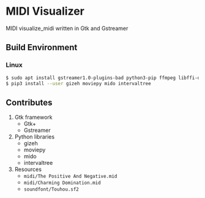 # MIDI Visualizer
MIDI visualize_midi written in Gtk and Gstreamer

## Build Environment

### Linux

```bash
$ sudo apt install gstreamer1.0-plugins-bad python3-pip ffmpeg libffi-dev
$ pip3 install --user gizeh moviepy mido intervaltree
```

<!--TODO: links to their websites-->
## Contributes
1. Gtk framework
    - Gtk+
    - Gstreamer
2. Python libraries
    - gizeh
    - moviepy
    - mido
    - intervaltree
3. Resources
    - `midi/The Positive And Negative.mid`
    - `midi/Charming Domination.mid`
    - `soundfont/Touhou.sf2`
